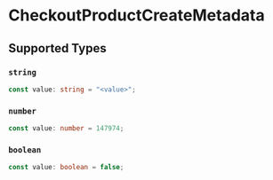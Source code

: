 # CheckoutProductCreateMetadata


## Supported Types

### `string`

```typescript
const value: string = "<value>";
```

### `number`

```typescript
const value: number = 147974;
```

### `boolean`

```typescript
const value: boolean = false;
```

